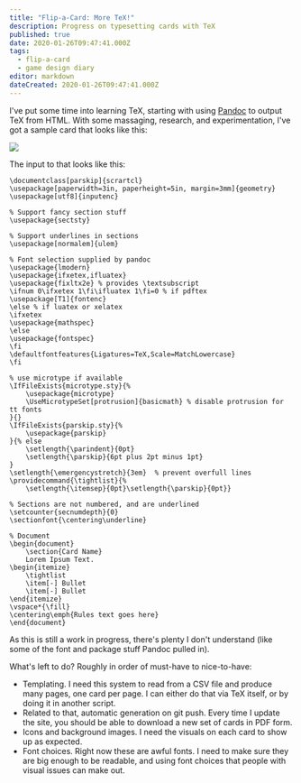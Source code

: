 ```yaml
---
title: "Flip-a-Card: More TeX!"
description: Progress on typesetting cards with TeX
published: true
date: 2020-01-26T09:47:41.000Z
tags:
  - flip-a-card
  - game design diary
editor: markdown
dateCreated: 2020-01-26T09:47:41.000Z
---
```


I've put some time into learning TeX, starting with using [Pandoc](https://pandoc.org/) to output TeX from HTML. With some massaging, research, and experimentation, I've got a sample card that looks like this:

![](document-1-1.png)

The input to that looks like this:

```
\documentclass[parskip]{scrartcl}
\usepackage[paperwidth=3in, paperheight=5in, margin=3mm]{geometry}
\usepackage[utf8]{inputenc}

% Support fancy section stuff
\usepackage{sectsty}

% Support underlines in sections
\usepackage[normalem]{ulem}

% Font selection supplied by pandoc
\usepackage{lmodern}
\usepackage{ifxetex,ifluatex}
\usepackage{fixltx2e} % provides \textsubscript
\ifnum 0\ifxetex 1\fi\ifluatex 1\fi=0 % if pdftex
\usepackage[T1]{fontenc}
\else % if luatex or xelatex
\ifxetex
\usepackage{mathspec}
\else
\usepackage{fontspec}
\fi
\defaultfontfeatures{Ligatures=TeX,Scale=MatchLowercase}
\fi

% use microtype if available
\IfFileExists{microtype.sty}{%
	\usepackage{microtype}
	\UseMicrotypeSet[protrusion]{basicmath} % disable protrusion for tt fonts
}{}
\IfFileExists{parskip.sty}{%
	\usepackage{parskip}
}{% else
	\setlength{\parindent}{0pt}
	\setlength{\parskip}{6pt plus 2pt minus 1pt}
}
\setlength{\emergencystretch}{3em}  % prevent overfull lines
\providecommand{\tightlist}{%
	\setlength{\itemsep}{0pt}\setlength{\parskip}{0pt}}

% Sections are not numbered, and are underlined
\setcounter{secnumdepth}{0}
\sectionfont{\centering\underline}

% Document
\begin{document}
	\section{Card Name}
	Lorem Ipsum Text.
\begin{itemize}
	\tightlist
	\item[-] Bullet
	\item[-] Bullet
\end{itemize}
\vspace*{\fill}
\centering\emph{Rules text goes here}
\end{document}
```

As this is still a work in progress, there's plenty I don't understand (like some of the font and package stuff Pandoc pulled in).

What's left to do? Roughly in order of must-have to nice-to-have:

* Templating. I need this system to read from a CSV file and produce many pages, one card per page. I can either do that via TeX itself, or by doing it in another script.
* Related to that, automatic generation on git push. Every time I update the site, you should be able to download a new set of cards in PDF form.
* Icons and background images. I need the visuals on each card to show up as expected.
* Font choices. Right now these are awful fonts. I need to make sure they are big enough to be readable, and using font choices that people with visual issues can make out.


    
